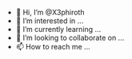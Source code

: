 - 👋 Hi, I’m @X3phiroth
- 👀 I’m interested in ...
- 🌱 I’m currently learning ...
- 💞️ I’m looking to collaborate on ...
- 📫 How to reach me ...

<!---
X3phiroth/X3phiroth is a ✨ special ✨ repository because its `README.md` (this file) appears on your GitHub profile.
You can click the Preview link to take a look at your changes.
--->
